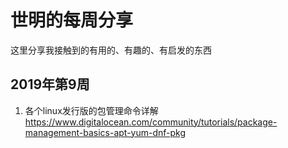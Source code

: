 # 世明的每周分享
这里分享我接触到的有用的、有趣的、有启发的东西  
## 2019年第9周
1. 各个linux发行版的包管理命令详解
https://www.digitalocean.com/community/tutorials/package-management-basics-apt-yum-dnf-pkg  
